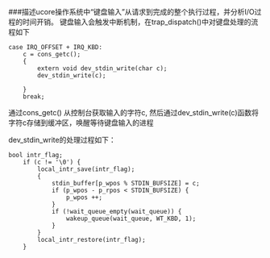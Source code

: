 ###描述ucore操作系统中“键盘输入”从请求到完成的整个执行过程，并分析I/O过程的时间开销。
键盘输入会触发中断机制，在trap_dispatch()中对键盘处理的流程如下
```
case IRQ_OFFSET + IRQ_KBD:
    c = cons_getc();
    {
        extern void dev_stdin_write(char c);
        dev_stdin_write(c);

    }
    break;
```
通过cons_getc() 从控制台获取输入的字符c, 然后通过dev_stdin_write(c)函数将字符c存储到缓冲区，唤醒等待键盘输入的进程

dev_stdin_write的处理过程如下：
```
bool intr_flag;
    if (c != '\0') {
        local_intr_save(intr_flag);
        {
            stdin_buffer[p_wpos % STDIN_BUFSIZE] = c;
            if (p_wpos - p_rpos < STDIN_BUFSIZE) {
                p_wpos ++;
            }
            if (!wait_queue_empty(wait_queue)) {
                wakeup_queue(wait_queue, WT_KBD, 1);
            }
        }
        local_intr_restore(intr_flag);
    }
```
